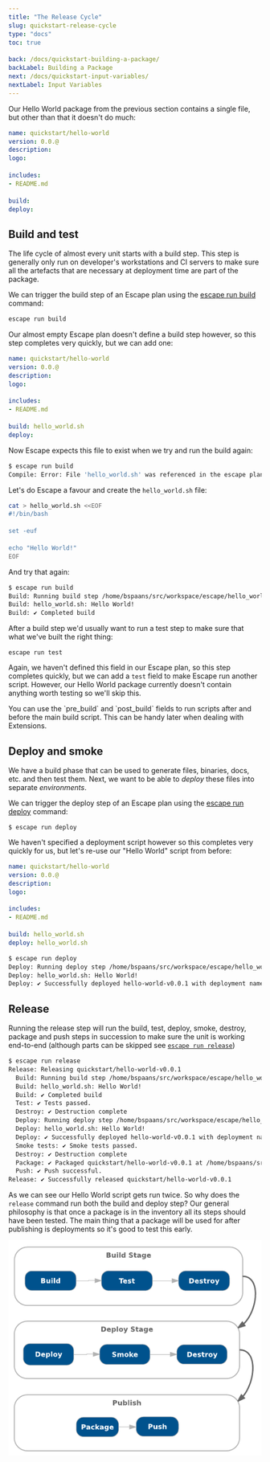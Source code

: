 ```yaml
---
title: "The Release Cycle"
slug: quickstart-release-cycle
type: "docs"
toc: true

back: /docs/quickstart-building-a-package/
backLabel: Building a Package
next: /docs/quickstart-input-variables/
nextLabel: Input Variables
---
```


Our Hello World package from the previous section contains a single file, 
but other than that it doesn't do much:

```yaml
name: quickstart/hello-world
version: 0.0.@
description: 
logo: 

includes:
- README.md

build: 
deploy:
```

## Build and test

The life cycle of almost every unit starts with a build step. This step is
generally only run on developer's workstations and CI servers to make sure all
the artefacts that are necessary at deployment time are part of the package.

We can trigger the build step of an Escape plan using the [escape run
build](/docs/escape_run_build/) command:

```bash
escape run build
```

Our almost empty Escape plan doesn't define a build step however, so this step
completes very quickly, but we can add one:

```yaml
name: quickstart/hello-world
version: 0.0.@
description: 
logo: 

includes:
- README.md

build: hello_world.sh
deploy:
```

Now Escape expects this file to exist when we try and run the build again:

```bash
$ escape run build
Compile: Error: File 'hello_world.sh' was referenced in the escape plan, but it doesn't exist
```

Let's do Escape a favour and create the `hello_world.sh` file:

```bash
cat > hello_world.sh <<EOF
#!/bin/bash

set -euf

echo "Hello World!"
EOF
```

And try that again:

```bash
$ escape run build
Build: Running build step /home/bspaans/src/workspace/escape/hello_world.sh.
Build: hello_world.sh: Hello World!
Build: ✔️ Completed build
```

After a build step we'd usually want to run a test step to make sure that what we've 
built the right thing:

```
escape run test
```

Again, we haven't defined this field in our Escape plan, so this step completes
quickly, but we can add a `test` field to make Escape run another script.
However, our Hello World package currently doesn't contain anything worth
testing so we'll skip this.

<div class='docling'>
You can use the `pre_build` and `post_build` fields to run scripts after and
before the main build script. This can be handy later when dealing with
Extensions. 
</div>


## Deploy and smoke

We have a build phase that can be used to generate files, binaries, docs, etc.
and then test them. Next, we want to be able to _deploy_ these files into
separate _environments_. 

We can trigger the deploy step of an Escape plan using the [escape run
deploy](/docs/escape_run_deploy/) command:

```
$ escape run deploy
```

We haven't specified a deployment script however so this completes very quickly
for us, but let's re-use our "Hello World" script from before:

```yaml
name: quickstart/hello-world
version: 0.0.@
description: 
logo: 

includes:
- README.md

build: hello_world.sh
deploy: hello_world.sh
```

```bash
$ escape run deploy
Deploy: Running deploy step /home/bspaans/src/workspace/escape/hello_world.sh.
Deploy: hello_world.sh: Hello World!
Deploy: ✔️ Successfully deployed hello-world-v0.0.1 with deployment name quickstart/hello-world in the dev environment.
```

## Release


Running the release step will run the build, test, deploy, smoke, destroy,
package and push steps in succession to make sure the unit is working
end-to-end (although parts can be skipped see [`escape run
release`](/docs/escape_run_release/))

```bash
$ escape run release
Release: Releasing quickstart/hello-world-v0.0.1
  Build: Running build step /home/bspaans/src/workspace/escape/hello_world.sh.
  Build: hello_world.sh: Hello World!
  Build: ✔️ Completed build
  Test: ✔️ Tests passed.
  Destroy: ✔️ Destruction complete
  Deploy: Running deploy step /home/bspaans/src/workspace/escape/hello_world.sh.
  Deploy: hello_world.sh: Hello World!
  Deploy: ✔️ Successfully deployed hello-world-v0.0.1 with deployment name quickstart/hello-world in the dev environment.
  Smoke tests: ✔️ Smoke tests passed.
  Destroy: ✔️ Destruction complete
  Package: ✔️ Packaged quickstart/hello-world-v0.0.1 at /home/bspaans/src/workspace/escape/.escape/target/hello-world-v0.0.1.tgz
  Push: ✔️ Push successful.
Release: ✔️ Successfully released quickstart/hello-world-v0.0.1
```

As we can see our Hello World script gets run twice. So why does the `release`
command run both the build and deploy step? Our general philosophy is that once
a package is in the inventory all its steps should have been tested. The main
thing that a package will be used for after publishing is deployments so it's
good to test this early.

![Release Cycle](/docs/release_cycle.png) 
